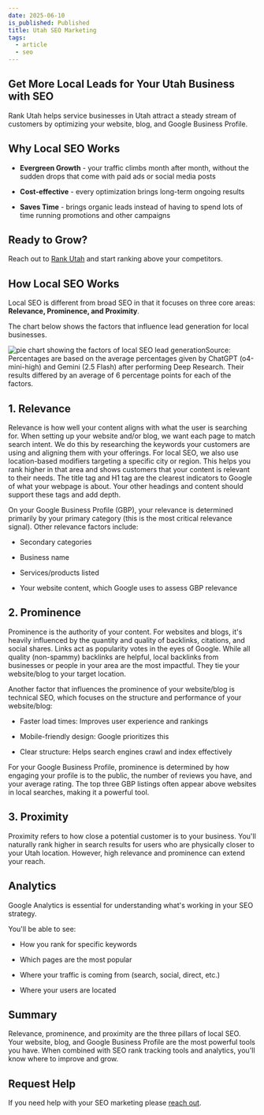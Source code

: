 ```yaml
---
date: 2025-06-10
is_published: Published
title: Utah SEO Marketing
tags:
  - article
  - seo
---
```

## Get More Local Leads for Your Utah Business with SEO

Rank Utah helps service businesses in Utah attract a steady stream of customers by optimizing your website, blog, and Google Business Profile.

## Why Local SEO Works

*   **Evergreen Growth** - your traffic climbs month after month, without the sudden drops that come with paid ads or social media posts
    
*   **Cost-effective** - every optimization brings long-term ongoing results
    
*   **Saves Time** - brings organic leads instead of having to spend lots of time running promotions and other campaigns
    

## Ready to Grow?

Reach out to [Rank Utah](https://rankutah.com#contact) and start ranking above your competitors.

## How Local SEO Works

Local SEO is different from broad SEO in that it focuses on three core areas: **Relevance, Prominence, and Proximity**.

The chart below shows the factors that influence lead generation for local businesses.

![pie chart showing the factors of local SEO lead generation](/media/image.png)Source: Percentages are based on the average percentages given by ChatGPT (o4-mini-high) and Gemini (2.5 Flash) after performing Deep Research. Their results differed by an average of 6 percentage points for each of the factors.

## 1\. Relevance

Relevance is how well your content aligns with what the user is searching for. When setting up your website and/or blog, we want each page to match search intent. We do this by researching the keywords your customers are using and aligning them with your offerings. For local SEO, we also use location-based modifiers targeting a specific city or region. This helps you rank higher in that area and shows customers that your content is relevant to their needs. The title tag and H1 tag are the clearest indicators to Google of what your webpage is about. Your other headings and content should support these tags and add depth.

On your Google Business Profile (GBP), your relevance is determined primarily by your primary category (this is the most critical relevance signal). Other relevance factors include:

*   Secondary categories
    
*   Business name
    
*   Services/products listed
    
*   Your website content, which Google uses to assess GBP relevance
    

## 2\. Prominence

Prominence is the authority of your content. For websites and blogs, it's heavily influenced by the quantity and quality of backlinks, citations, and social shares. Links act as popularity votes in the eyes of Google. While all quality (non-spammy) backlinks are helpful, local backlinks from businesses or people in your area are the most impactful. They tie your website/blog to your target location.

Another factor that influences the prominence of your website/blog is technical SEO, which focuses on the structure and performance of your website/blog:

*   Faster load times: Improves user experience and rankings
    
*   Mobile-friendly design: Google prioritizes this
    
*   Clear structure: Helps search engines crawl and index effectively
    

For your Google Business Profile, prominence is determined by how engaging your profile is to the public, the number of reviews you have, and your average rating. The top three GBP listings often appear above websites in local searches, making it a powerful tool.

## 3\. Proximity

Proximity refers to how close a potential customer is to your business. You'll naturally rank higher in search results for users who are physically closer to your Utah location. However, high relevance and prominence can extend your reach.

## Analytics

Google Analytics is essential for understanding what's working in your SEO strategy.

You'll be able to see:

*   How you rank for specific keywords
    
*   Which pages are the most popular
    
*   Where your traffic is coming from (search, social, direct, etc.)
    
*   Where your users are located
    

## Summary

Relevance, prominence, and proximity are the three pillars of local SEO. Your website, blog, and Google Business Profile are the most powerful tools you have. When combined with SEO rank tracking tools and analytics, you'll know where to improve and grow.

## Request Help

If you need help with your SEO marketing please [reach out](https://rankutah.com/#contact).